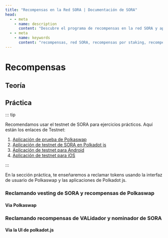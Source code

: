 ```yaml
---
title: "Recompensas en la Red SORA | Documentación de SORA"
head:
  - - meta
    - name: description
      content: "Descubre el programa de recompensas en la red SORA y aprende cómo puedes ganar recompensas participando en varias actividades dentro del ecosistema SORA. Explora los diferentes tipos de recompensas, incluyendo recompensas por staking, recompensas de liquidez y recompensas por referidos, y maximiza tus ganancias en la red SORA."
  - - meta
    - name: keywords
      content: "recompensas, red SORA, recompensas por staking, recompensas de liquidez, recompensas por referidos, ganancias"
---
```


<!-- TODO:
- verificar la alineación de la imagen
-->

# Recompensas

## Teoría

<!-- @include: /snippets/rewards-theory.md -->

## Práctica

::: tip

Recomendamos usar el testnet de SORA para ejercicios prácticos. Aquí están los enlaces de Testnet:

1. [Aplicación de prueba de Polkaswap](https://test.polkaswap.io/)
2. [Aplicación de testnet de SORA en Polkadot js](https://polkadot.js.org/apps/?rpc=wss%3A%2F%2Fws.stage.sora2.soramitsu.co.jp#/explorer)
3. [Aplicación de testnet para Android](https://play.google.com/store/apps/details?id=jp.co.soramitsu.sora.communitytesting&hl=es&gl=US)
4. [Aplicación de testnet para iOS](https://testflight.apple.com/join/670hF438)

:::

En la sección práctica, te enseñaremos a reclamar tokens usando la interfaz de usuario de Polkaswap y las aplicaciones de Polkadot js.

### Reclamando vesting de SORA y recompensas de Polkaswap

#### Via Polkaswap

<!-- @include: /snippets/rewards-polkaswap.md -->

### Reclamando recompensas de VALidador y nominador de SORA

#### Via la UI de polkadot.js

<!-- @include: /snippets/rewards-validator-rewards-polkadjs.md -->

